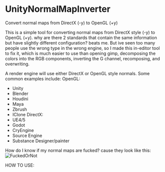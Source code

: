 # UnityNormalMapInverter
Convert normal maps from DirectX (-y) to OpenGL (+y)


This is a simple tool for converting normal maps from DirectX style (-y) to OpenGL (+y). why are there 2 standards that contain the same information but have slightly different configuration? beats me. But ive seen too many people use the wrong type in the wrong engine, so I made this in-editor tool to fix it, which is much easier to use than opening gimp, decomposing the colors into the RGB components, inverting the G channel, recomposing, and overwriting. 

A render engine will use either DirectX or OpenGL style normals. Some common examples include:
 OpenGL:
  - Unity
  - Blender
  - Houdini
  - Maya
  - Zbrush
  - IClone
  DirectX:
  - UE4/5
  - Godot
  - CryEngine
  - Source Engine
  - Substance Designer/painter

How do I know if my normal maps are fucked?
cause they look like this:
![FuckedOrNot](https://user-images.githubusercontent.com/59656122/162627338-a93b8efc-a28a-4a94-907a-1ec95cbeb385.png)



HOW TO USE:
